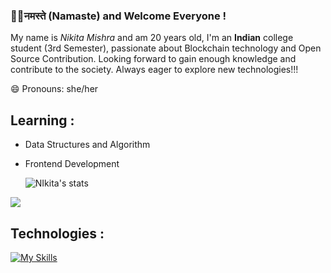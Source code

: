 ### 🌷✨नमस्ते (Namaste) and Welcome Everyone !
My name is *Nikita Mishra* and am 20 years old, I'm an **Indian** college student (3rd Semester), passionate about Blockchain technology and Open Source Contribution. Looking forward to gain enough knowledge and contribute to the society. Always eager to explore new technologies!!!

 😄 Pronouns: she/her
## Learning :
- Data Structures and Algorithm
- Frontend Development  

  ![NIkita's stats](https://github-readme-stats.vercel.app/api?username=Nikita-Mishraa&show_icons=true&theme=midnight-purple)
  
![](https://komarev.com/ghpvc/?username=NikitaMishraa&color=blueviolet)

## Technologies :

[![My Skills](https://skills.thijs.gg/icons?i=java,c,html,py&theme=dark)](https://skills.thijs.gg)






<!--
**Nikita-Mishraa/Nikita-Mishraa** is a ✨ _special_ ✨ repository because its `README.md` (this file) appears on your GitHub profile.
[![GitHub Streak](https://streak-stats.demolab.com/?user=NikitaMishraa&theme=midnight-purple)](https://git.io/streak-stats) //Github streak counter
Here are some ideas to get you started:

- 🔭 I’m currently working on ...
- 🌱 I’m currently learning ...
- 👯 I’m looking to collaborate on ...
- 🤔 I’m looking for help with ...
- 💬 Ask me about ...
- 📫 How to reach me: ...
- 😄 Pronouns: ...
- ⚡ Fun fact: ...
-->
